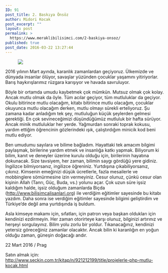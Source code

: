 ```yaml
---
ID: 91
post_title: 2. Baskıya Önsöz
author: Midori Kocak
post_excerpt: ""
layout: post
permalink: >
  https://www.meraklibilisimci.com/2-baskiya-onsoz/
published: true
post_date: 2016-03-22 13:27:44
---
```




<figure>

<img src="https://meraklibilisimcihome.files.wordpress.com/2016/03/e993d-1jbwmt0pm2zpdl97rasr7nq.jpeg">
</figure>

<p>2016 yılının Mart ayında, karanlık zamanlardan geçiyoruz. Ülkemizde ve dünyada insanlar ölüyor, savaşlar yüzünden çocuklar yaşamını yitiriyorlar. Barış haykırışlarımız rüzgara karışıyor ve havada savruluyor.</p>
<p>Böyle bir ortamda umudu kaybetmek çok mümkün. Mutsuz olmak çok kolay. Ancak mutlu olmak da öyle. Tüm acılar geçiyor, tüm mutluluklar da geçiyor. Okulu bitirince mutlu olacağım, kitabı bitirince mutlu olacağım, çocuklar okuyunca mutlu olacağım derken, mutlu olmayı sürekli erteliyoruz. Şu zamana kadar anladığım tek şey, mutluluğun küçük şeylerden gelmesi gerektiği. En çok sevineceğimizi düşündüğümüz mutluluk bir hafta sürüyor. Ancak minik mutluluklar her yerde. Yağmurdan sonraki toprak kokusu, yardım ettiğim öğrencinin gözlerindeki ışık, çalıştırdığım minicik kod beni mutlu ediyor.</p>
<p>Ben umudumu sayılara ve bilime bağladım. Hayattaki tek amacım bilgimi paylaşmak, birilerine yardım etmek ve insanlığa katkı yapmak. Biliyorum ki bilim, kanıt ve deneyler üzerine kurulu olduğu için, birilerinin hayatına dokunacak. Size tavsiyem, her zaman, bilimin saygı gördüğü yere gidiniz. İngilizce bilmiyorsanız, ingilizce öğreniniz. Yurtdışına çıkabiliyorsanız, çıkınız. Kimsenin emeğinizi düşük ücretlerle, fazla mesailerle ve mobbinglere sömürmesine izin vermeyiniz. Cesur olunuz, çünkü cesur olan kişinin Allah (Tanrı, Güç, Buda, vs.) yolunu açar. Çok uzun süre işsiz kaldığım halde, işsiz olduğum zamanlarda Biçda (<a href="http://www.bilisimcalisanlari.org" target="_blank">http://www.bilisimcalisanlari.org</a>) ile verdiğim eğitimler sayesinde bu kitabı yazdım. Daha sonra ise verdiğim eğitimler sayesinde bilgimi geliştirdim ve Türkiye’de değil ama yurtdışında iş buldum.</p>
<p>Asla kimseye makamı için, sıfatları, için patron veya başkan oldukları için kendinizi ezdirmeyin. Her zaman otorirteye karşı olunuz, bilginizi artırınız ve herşeyi sorgulayınız. Bilim yolu zorlu bir yoldur. Tıkanacağınız, kendinizi yetersiz göreceğiniz zamanlar olacaktır. Ancak bilin ki karanlığın en yoğun olduğu zaman, güneşin doğacağı andır.</p>
<p>22 Mart 2016 / Prag</p>
<p>Satın almak için: <a href="http://www.seckin.com.tr/kitap/n/921212199/title/projelerle-php-mutlu-kocak.html" target="_blank">http://www.seckin.com.tr/kitap/n/921212199/title/projelerle-php-mutlu-kocak.html</a></p>